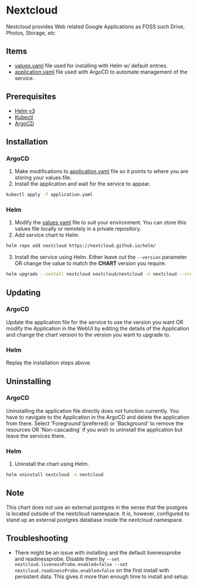 # Nextcloud
Nextcloud provides Web related Google Applications as FOSS such Drive, Photos, Storage, etc

## Items
* [values.yaml](values.yaml) file used for installing with Helm w/ default entries.
* [application.yaml](application.yaml) file used with ArgoCD to automate management of the service.

## Prerequisites
* [Helm v3](https://helm.sh/docs/intro/install/)
* [Kubectl](https://kubernetes.io/docs/tasks/tools/#kubectl)
* [ArgoCD](../argocd/README.md)

## Installation
### ArgoCD
1. Make modifications to [application.yaml](application.yaml) file so it points to where you are storing your values.file.
2. Install the application and wait for the service to appear.
```bash
kubectl apply -f application.yaml
```

### Helm
1. Modify the [values.yaml](values.yaml) file to suit your environment. You can store this values file locally or remotely in a private repository.
2. Add service chart to Helm.
```bash
helm repo add nextcloud https://nextcloud.github.io/helm/
```
3. Install the service using Helm. Either leave out the `--version` parameter OR change the value to match the **CHART** version you require.
```bash
helm upgrade --install nextcloud nextcloud/nextcloud -n nextcloud --create-namespace -f values.yaml --version 5.5.2 --atomic
```

## Updating
### ArgoCD
Update the application file for the service to use the version you want OR modify the Application in the WebUI by editing the details of the Application and change the chart version to the version you want to upgrade to.
### Helm
Replay the installation steps above.

## Uninstalling
### ArgoCD
Uninstalling the application file directly does not function currently. You have to navigate to the Application in the ArgoCD and delete the application from there. Select 'Foreground'(preferred) or 'Background' to remove the resources OR 'Non-cascading' if you wish to uninstall the application but leave the services there.

### Helm
1. Uninstall the chart using Helm.
```bash
helm uninstall nextcloud -n nextcloud
```

## Note
This chart does not use an external postgres in the sense that the postgres is located outside of the nextcloud namespace. It is, however, configured to stand up an external postgres database inside the nextcloud namespace.

## Troubleshooting
* There might be an issue with installing and the default livenessprobe and readinessprobe. Disable them by `--set nextcloud.livenessProbe.enabled=false --set nextcloud.readinessProbe.enabled=false` on the first install with persistent data. This gives it more than enough time to install and setup.